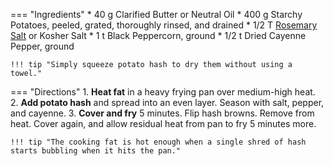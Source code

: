 === "Ingredients"
    * 40 g Clarified Butter or Neutral Oil
    * 400 g Starchy Potatoes, peeled, grated, thoroughly rinsed, and drained
    * 1/2 T [Rosemary Salt](../seasonings/salt-blends/rosemary-salt.md) or Kosher Salt
    * 1 t Black Peppercorn, ground
    * 1/2 t Dried Cayenne Pepper, ground

    !!! tip "Simply squeeze potato hash to dry them without using a towel."

=== "Directions"
    1. **Heat fat** in a heavy frying pan over medium-high heat.
    2. **Add potato hash** and spread into an even layer. Season with salt, pepper, and cayenne.
    3. **Cover and fry** 5 minutes. Flip hash browns. Remove from heat. Cover again, and allow residual heat from pan to fry 5 minutes more.

    !!! tip "The cooking fat is hot enough when a single shred of hash starts bubbling when it hits the pan."

[^cowboy]:
    Rollins, Kent. ["The Tricks to Crispy Hash Browns."](https://www.youtube.com/watch?v=ttK2YP_ayYI) _YouTube: Cowboy Kent Rollins._ 29 August 2017.
